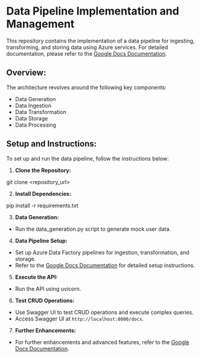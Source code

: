 # Data Pipeline Implementation and Management

This repository contains the implementation of a data pipeline for ingesting, transforming, and storing data using Azure services. For detailed documentation, please refer to the [Google Docs Documentation](insert_google_docs_link_here).

## Overview:

The architecture revolves around the following key components:

- Data Generation
- Data Ingestion
- Data Transformation
- Data Storage
- Data Processing

## Setup and Instructions:

To set up and run the data pipeline, follow the instructions below:

1. **Clone the Repository:**

git clone <repository_url>


2. **Install Dependencies:**

pip install -r requirements.txt


3. **Data Generation:**
- Run the data_generation.py script to generate mock user data.


4. **Data Pipeline Setup:**
- Set up Azure Data Factory pipelines for ingestion, transformation, and storage.
- Refer to the [Google Docs Documentation](https://docs.google.com/document/d/15t3EXURh1bVBH5VVmAfBsZjHCf1d8dqW_xZK3PYqw9o/edit?usp=sharing) for detailed setup instructions.

5. **Execute the API:**
- Run the API using uvicorn.


6. **Test CRUD Operations:**
- Use Swagger UI to test CRUD operations and execute complex queries.
- Access Swagger UI at `http://localhost:8000/docs`.

7. **Further Enhancements:**
- For further enhancements and advanced features, refer to the [Google Docs Documentation](https://docs.google.com/document/d/15t3EXURh1bVBH5VVmAfBsZjHCf1d8dqW_xZK3PYqw9o/edit?usp=sharing).

